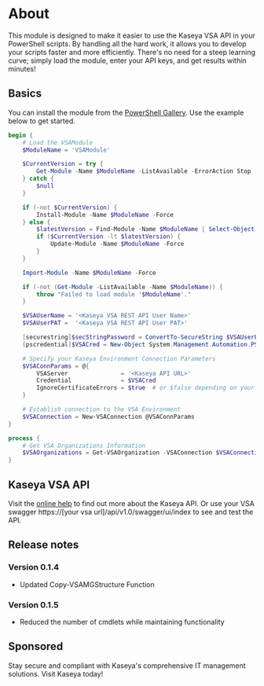 # About

This module is designed to make it easier to use the Kaseya VSA API in your PowerShell scripts. By handling all the hard work, it allows you to develop your scripts faster and more efficiently. There's no need for a steep learning curve; simply load the module, enter your API keys, and get results within minutes!

## Basics

You can install the module from the [PowerShell Gallery](https://www.powershellgallery.com/packages/VSAModule). Use the example below to get started.

```powershell
begin {
    # Load the VSAModule
    $ModuleName = 'VSAModule'

    $CurrentVersion = try {
        Get-Module -Name $ModuleName -ListAvailable -ErrorAction Stop | Select-Object -ExpandProperty Version | Sort-Object -Descending | Select-Object -First 1
    } catch {
        $null
    }

    if (-not $CurrentVersion) {
        Install-Module -Name $ModuleName -Force
    } else {
        $latestVersion = Find-Module -Name $ModuleName | Select-Object -ExpandProperty Version | Sort-Object -Descending | Select-Object -First 1
        if ($CurrentVersion -lt $latestVersion) {
            Update-Module -Name $ModuleName -Force
        }
    }

    Import-Module -Name $ModuleName -Force

    if (-not (Get-Module -ListAvailable -Name $ModuleName)) {
        throw "Failed to load module '$ModuleName'."
    }

    $VSAUserName = '<Kaseya VSA REST API User Name>'
    $VSAUserPAT =  '<Kaseya VSA REST API User PAT>'

    [securestring]$secStringPassword = ConvertTo-SecureString $VSAUserPAT -AsPlainText -Force
    [pscredential]$VSACred = New-Object System.Management.Automation.PSCredential ($VSAUserName, $secStringPassword)

    # Specify your Kaseya Environment Connection Parameters
    $VSAConnParams = @{
        VSAServer               = '<Kaseya API URL>'
        Credential              = $VSACred
        IgnoreCertificateErrors = $true  # or $false depending on your Certificate Error Policy
    }

    # Establish connection to the VSA Environment
    $VSAConnection = New-VSAConnection @VSAConnParams
}

process {
    # Get VSA Organizations Information
    $VSAOrganizations = Get-VSAOrganization -VSAConnection $VSAConnection
}
```

## Kaseya VSA API

Visit the [online help](http://help.kaseya.com/webhelp/EN/RESTAPI/9050000/index.asp#home.htm) to find out more about the Kaseya API. Or use your VSA swagger https://[your vsa url]/api/v1.0/swagger/ui/index to see and test the API.

## Release notes

### Version 0.1.4

- Updated Copy-VSAMGStructure Function

### Version 0.1.5

- Reduced the number of cmdlets while maintaining functionality

## Sponsored

Stay secure and compliant with Kaseya's comprehensive IT management solutions. Visit Kaseya today!
